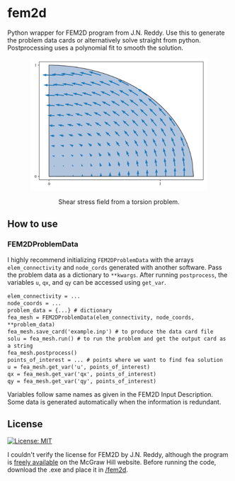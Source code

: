 # fem2d
Python wrapper for FEM2D program from J.N. Reddy. Use this to generate the problem data cards or alternatively solve straight from python. Postprocessing uses a polynomial fit to smooth the solution.

<p align="center">
<img src="/example problem/vector field.png" alt="drawing" width="400"/>
</p>
<p align="center">
Shear stress field from a torsion problem.
</p>

## How to use
### FEM2DProblemData
I highly recommend initializing `FEM2DProblemData` with the arrays `elem_connectivity` and `node_cords` generated with another software. Pass the problem data as a dictionary to `**kwargs`. After running `postprocess`, the variables `u`, `qx`, and `qy` can be accessed using `get_var`.
```
elem_connectivity = ...
node_coords = ...
problem_data = {...} # dictionary
fea_mesh = FEM2DProblemData(elem_connectivity, node_coords, **problem_data)
fea_mesh.save_card('example.inp') # to produce the data card file
solu = fea_mesh.run() # to run the problem and get the output card as a string
fea_mesh.postprocess()
points_of_interest = ... # points where we want to find fea solution
u = fea_mesh.get_var('u', points_of_interest)
qx = fea_mesh.get_var('qx', points_of_interest)
qy = fea_mesh.get_var('qy', points_of_interest)
```
Variables follow same names as given in the FEM2D Input Description. Some data is generated automatically when the information is redundant.

## License
[![License: MIT](https://img.shields.io/badge/License-MIT-yellow.svg)](https://opensource.org/licenses/MIT)

I couldn't verify the license for FEM2D by J.N. Reddy, although the program is [freely available](https://highered.mheducation.com/sites/0072466855/student_view0/executables.html) on the McGraw Hill website. Before running the code, download the .exe and place it in [/fem2d](/fem2d).
